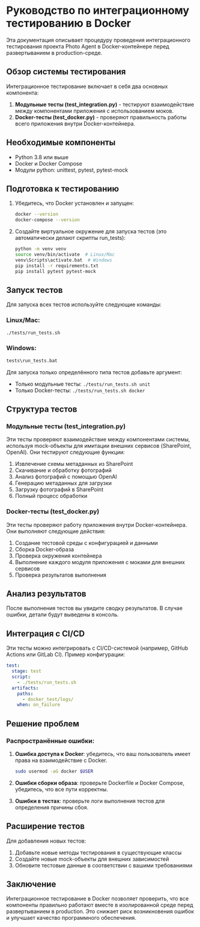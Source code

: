 # Руководство по интеграционному тестированию в Docker

Эта документация описывает процедуру проведения интеграционного тестирования проекта Photo Agent в Docker-контейнере перед развертыванием в production-среде.

## Обзор системы тестирования

Интеграционное тестирование включает в себя два основных компонента:

1. **Модульные тесты (test_integration.py)** - тестируют взаимодействие между компонентами приложения с использованием моков.
2. **Docker-тесты (test_docker.py)** - проверяют правильность работы всего приложения внутри Docker-контейнера.

## Необходимые компоненты

- Python 3.8 или выше
- Docker и Docker Compose
- Модули python: unittest, pytest, pytest-mock

## Подготовка к тестированию

1. Убедитесь, что Docker установлен и запущен:
   ```bash
   docker --version
   docker-compose --version
   ```

2. Создайте виртуальное окружение для запуска тестов (это автоматически делают скрипты run_tests):
   ```bash
   python -m venv venv
   source venv/bin/activate  # Linux/Mac
   venv\Scripts\activate.bat  # Windows
   pip install -r requirements.txt
   pip install pytest pytest-mock
   ```

## Запуск тестов

Для запуска всех тестов используйте следующие команды:

### Linux/Mac:
```bash
./tests/run_tests.sh
```

### Windows:
```cmd
tests\run_tests.bat
```

Для запуска только определённого типа тестов добавьте аргумент:

- Только модульные тесты: `./tests/run_tests.sh unit`
- Только Docker-тесты: `./tests/run_tests.sh docker`

## Структура тестов

### Модульные тесты (test_integration.py)

Эти тесты проверяют взаимодействие между компонентами системы, используя mock-объекты для имитации внешних сервисов (SharePoint, OpenAI). Они тестируют следующие функции:

1. Извлечение схемы метаданных из SharePoint
2. Скачивание и обработку фотографий
3. Анализ фотографий с помощью OpenAI
4. Генерацию метаданных для загрузки
5. Загрузку фотографий в SharePoint
6. Полный процесс обработки

### Docker-тесты (test_docker.py)

Эти тесты проверяют работу приложения внутри Docker-контейнера. Они выполняют следующие действия:

1. Создание тестовой среды с конфигурацией и данными
2. Сборка Docker-образа
3. Проверка окружения контейнера
4. Выполнение каждого модуля приложения с моками для внешних сервисов
5. Проверка результатов выполнения

## Анализ результатов

После выполнения тестов вы увидите сводку результатов. В случае ошибки, детали будут выведены в консоль.

## Интеграция с CI/CD

Эти тесты можно интегрировать с CI/CD-системой (например, GitHub Actions или GitLab CI). Пример конфигурации:

```yaml
test:
  stage: test
  script:
    - ./tests/run_tests.sh
  artifacts:
    paths:
      - docker_test/logs/
    when: on_failure
```

## Решение проблем

### Распространённые ошибки:

1. **Ошибка доступа к Docker**: убедитесь, что ваш пользователь имеет права на взаимодействие с Docker.
   ```bash
   sudo usermod -aG docker $USER
   ```

2. **Ошибки сборки образа**: проверьте Dockerfile и Docker Compose, убедитесь, что все пути корректны.

3. **Ошибки в тестах**: проверьте логи выполнения тестов для определения причины сбоя.

## Расширение тестов

Для добавления новых тестов:

1. Добавьте новые методы тестирования в существующие классы
2. Создайте новые mock-объекты для внешних зависимостей
3. Обновите тестовые данные в соответствии с вашими требованиями

## Заключение

Интеграционное тестирование в Docker позволяет проверить, что все компоненты правильно работают вместе в изолированной среде перед развертыванием в production. Это снижает риск возникновения ошибок и улучшает качество программного обеспечения.
